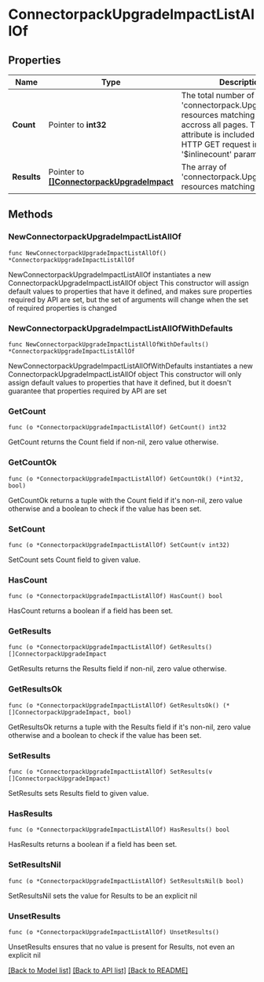 # ConnectorpackUpgradeImpactListAllOf

## Properties

Name | Type | Description | Notes
------------ | ------------- | ------------- | -------------
**Count** | Pointer to **int32** | The total number of &#39;connectorpack.UpgradeImpact&#39; resources matching the request, accross all pages. The &#39;Count&#39; attribute is included when the HTTP GET request includes the &#39;$inlinecount&#39; parameter. | [optional] 
**Results** | Pointer to [**[]ConnectorpackUpgradeImpact**](connectorpack.UpgradeImpact.md) | The array of &#39;connectorpack.UpgradeImpact&#39; resources matching the request. | [optional] 

## Methods

### NewConnectorpackUpgradeImpactListAllOf

`func NewConnectorpackUpgradeImpactListAllOf() *ConnectorpackUpgradeImpactListAllOf`

NewConnectorpackUpgradeImpactListAllOf instantiates a new ConnectorpackUpgradeImpactListAllOf object
This constructor will assign default values to properties that have it defined,
and makes sure properties required by API are set, but the set of arguments
will change when the set of required properties is changed

### NewConnectorpackUpgradeImpactListAllOfWithDefaults

`func NewConnectorpackUpgradeImpactListAllOfWithDefaults() *ConnectorpackUpgradeImpactListAllOf`

NewConnectorpackUpgradeImpactListAllOfWithDefaults instantiates a new ConnectorpackUpgradeImpactListAllOf object
This constructor will only assign default values to properties that have it defined,
but it doesn't guarantee that properties required by API are set

### GetCount

`func (o *ConnectorpackUpgradeImpactListAllOf) GetCount() int32`

GetCount returns the Count field if non-nil, zero value otherwise.

### GetCountOk

`func (o *ConnectorpackUpgradeImpactListAllOf) GetCountOk() (*int32, bool)`

GetCountOk returns a tuple with the Count field if it's non-nil, zero value otherwise
and a boolean to check if the value has been set.

### SetCount

`func (o *ConnectorpackUpgradeImpactListAllOf) SetCount(v int32)`

SetCount sets Count field to given value.

### HasCount

`func (o *ConnectorpackUpgradeImpactListAllOf) HasCount() bool`

HasCount returns a boolean if a field has been set.

### GetResults

`func (o *ConnectorpackUpgradeImpactListAllOf) GetResults() []ConnectorpackUpgradeImpact`

GetResults returns the Results field if non-nil, zero value otherwise.

### GetResultsOk

`func (o *ConnectorpackUpgradeImpactListAllOf) GetResultsOk() (*[]ConnectorpackUpgradeImpact, bool)`

GetResultsOk returns a tuple with the Results field if it's non-nil, zero value otherwise
and a boolean to check if the value has been set.

### SetResults

`func (o *ConnectorpackUpgradeImpactListAllOf) SetResults(v []ConnectorpackUpgradeImpact)`

SetResults sets Results field to given value.

### HasResults

`func (o *ConnectorpackUpgradeImpactListAllOf) HasResults() bool`

HasResults returns a boolean if a field has been set.

### SetResultsNil

`func (o *ConnectorpackUpgradeImpactListAllOf) SetResultsNil(b bool)`

 SetResultsNil sets the value for Results to be an explicit nil

### UnsetResults
`func (o *ConnectorpackUpgradeImpactListAllOf) UnsetResults()`

UnsetResults ensures that no value is present for Results, not even an explicit nil

[[Back to Model list]](../README.md#documentation-for-models) [[Back to API list]](../README.md#documentation-for-api-endpoints) [[Back to README]](../README.md)



